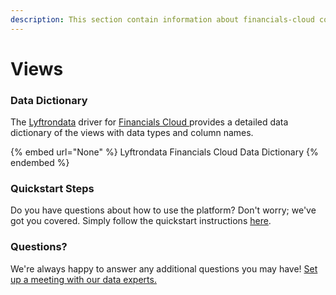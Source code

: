 ```yaml
---
description: This section contain information about financials-cloud connector views information
---
```


# Views

### Data Dictionary

The [Lyftrondata](https://www.lyftrondata.com/) driver for [Financials Cloud](None/)[ ](https://www.lyftrondata.com/integration/financials-cloud/)provides a detailed data dictionary of the views with data types and column names.

{% embed url="None" %}
Lyftrondata Financials Cloud Data Dictionary
{% endembed %}

### Quickstart Steps

Do you have questions about how to use the platform? Don't worry; we've got you covered. Simply follow the quickstart instructions [here](../README.md).

### Questions? <a href="#questions" id="questions"></a>

We're always happy to answer any additional questions you may have! [Set up a meeting with our data experts.](https://www.lyftrondata.com/book-a-meeting/)


